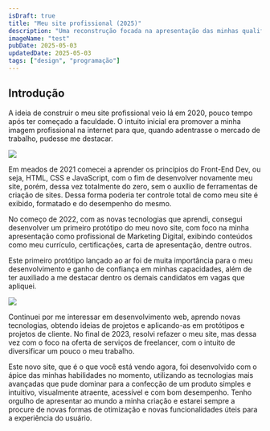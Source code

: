 ```yaml
---
isDraft: true
title: "Meu site profissional (2025)"
description: "Uma reconstrução focada na apresentação das minhas qualificações e projetos realizados ao longo do tempo."
imageName: "test"
pubDate: 2025-05-03
updatedDate: 2025-05-03
tags: ["design", "programação"]
---
```


## Introdução
A ideia de construir o meu site profissional veio lá em 2020, pouco tempo após ter começado a faculdade. O intuito inicial era promover a minha imagem profissional na internet para que, quando adentrasse o mercado de trabalho, pudesse me destacar.

![](https://andremourasantos.com.br/assets/image-1-wUR_c4Fp.png)

Em meados de 2021 comecei a aprender os princípios do Front-End Dev, ou seja, HTML, CSS e JavaScript, com o fim de desenvolver novamente meu site, porém, dessa vez totalmente do zero, sem o auxílio de ferramentas de criação de sites. Dessa forma poderia ter controle total de como meu site é exibido, formatado e do desempenho do mesmo.

No começo de 2022, com as novas tecnologias que aprendi, consegui desenvolver um primeiro protótipo do meu novo site, com foco na minha apresentação como profissional de Marketing Digital, exibindo conteúdos como meu currículo, certificações, carta de apresentação, dentre outros.

Este primeiro protótipo lançado ao ar foi de muita importância para o meu desenvolvimento e ganho de confiança em minhas capacidades, além de ter auxiliado a me destacar dentro os demais candidatos em vagas que apliquei.

![](https://andremourasantos.com.br/assets/image-2-76Zslity.png)

Continuei por me interessar em desenvolvimento web, aprendo novas tecnologias, obtendo ideias de projetos e aplicando-as em protótipos e projetos de cliente. No final de 2023, resolvi refazer o meu site, mas dessa vez com o foco na oferta de serviços de freelancer, com o intuito de diversificar um pouco o meu trabalho.

Este novo site, que é o que você está vendo agora, foi desenvolvido com o ápice das minhas habilidades no momento, utilizando as tecnologias mais avançadas que pude dominar para a confecção de um produto simples e intuitivo, visualmente atraente, acessível e com bom desempenho. Tenho orgulho de apresentar ao mundo a minha criação e estarei sempre a procure de novas formas de otimização e novas funcionalidades úteis para a experiência do usuário.